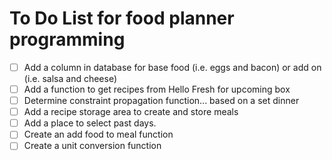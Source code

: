 # To Do List for food planner programming

- [ ] Add a column in database for base food (i.e. eggs and bacon) or add on (i.e. salsa and cheese)
- [ ] Add a function to get recipes from Hello Fresh for upcoming box
- [ ] Determine constraint propagation function... based on a set dinner
- [ ] Add a recipe storage area to create and store meals
- [ ] Add a place to select past days.
- [ ] Create an add food to meal function
- [ ] Create a unit conversion function